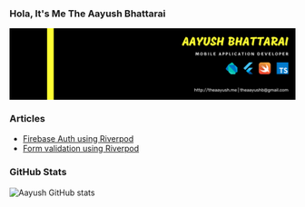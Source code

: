 ### Hola, It's Me The Aayush Bhattarai
<img align="center" src="https://github.com/coder-Aayush/coder-Aayush/blob/master/aayush%20Bhattarai%20linkedin.png?raw=true" alt="Aayush Github"/>


### Articles
- [Firebase Auth using Riverpod](https://medium.com/@theaayushbhattarai/firebase-auth-using-riverpod-d57c9d43ccd8)
- [Form validation using Riverpod](https://medium.com/@theaayushbhattarai/form-validation-using-riverpod-4e0f902331af)

### GitHub Stats
<img align="center" src="https://github-readme-streak-stats.herokuapp.com?user=coder-Aayush&theme=vue-dark&hide_border=true&date_format=M%20j%5B%2C%20Y%5D" alt="Aayush GitHub stats" />
